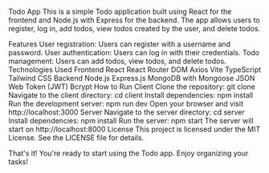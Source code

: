 Todo App
This is a simple Todo application built using React for the frontend and Node.js with Express for the backend. The app allows users to register, log in, add todos, view todos created by the user, and delete todos.

Features
User registration: Users can register with a username and password.
User authentication: Users can log in with their credentials.
Todo management: Users can add todos, view todos, and delete todos.
Technologies Used
Frontend
React
React Router DOM
Axios
Vite
TypeScript
Tailwind CSS
Backend
Node.js
Express.js
MongoDB with Mongoose
JSON Web Token (JWT)
Bcrypt
How to Run
Client
Clone the repository: git clone <repository-url>
Navigate to the client directory: cd client
Install dependencies: npm install
Run the development server: npm run dev
Open your browser and visit http://localhost:3000
Server
Navigate to the server directory: cd server
Install dependencies: npm install
Run the server: npm start
The server will start on http://localhost:8000
License
This project is licensed under the MIT License. See the LICENSE file for details.

That's it! You're ready to start using the Todo app. Enjoy organizing your tasks!
